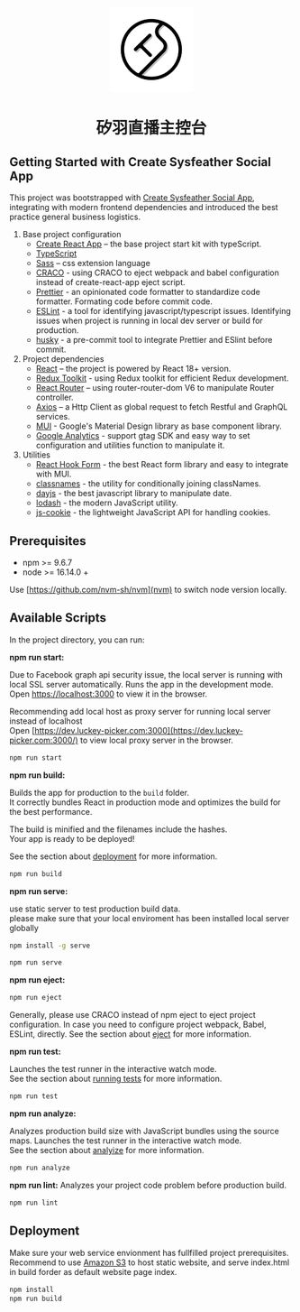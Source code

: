 <p align="center">
  <img width="150" src="/public/new-sysfeather.png" alt="Sysfeather icon">
</p>

<h1 align="center">矽羽直播主控台</h1>

## Getting Started with Create Sysfeather Social App

This project was bootstrapped with [Create Sysfeather Social App](https://github.com/quishop/create-sysfeather-social-app), integrating with modern frontend dependencies and introduced the best practice general business logistics.

1. Base project configuration
   - [Create React App](https://create-react-app.dev/docs/getting-started) – the base project start kit with typeScript.
   - [TypeScript](https://www.typescriptlang.org/docs/)
   - [Sass](https://sass-lang.com/) – css extension language
   - [CRACO](https://craco.js.org/) - using CRACO to eject webpack and babel configuration instead of create-react-app eject script.
   - [Prettier](https://prettier.io/) - an opinionated code formatter to standardize code formatter. Formating code before commit code.
   - [ESLint](https://eslint.org/) - a tool for identifying javascript/typescript issues. Identifying issues when project is running in local dev server or build for production.
   - [husky](https://typicode.github.io/husky/getting-started.html) - a pre-commit tool to integrate Prettier and ESlint before commit.
2. Project dependencies
   - [React](https://react.dev/) – the project is powered by React 18+ version.
   - [Redux Toolkit](https://redux-toolkit.js.org/) - using Redux toolkit for efficient Redux development.
   - [React Router](https://reactrouter.com/en/main) – using router-router-dom V6 to manipulate Router controller.
   - [Axios](https://axios-http.com/docs/intro) – a Http Client as global request to fetch Restful and GraphQL services.
   - [MUI](https://mui.com/) - Google's Material Design library as base component library.
   - [Google Analytics](https://analytics.google.com/analytics/web/) - support gtag SDK and easy way to set configuration and utilities function to manipulate it.
3. Utilities
   - [React Hook Form](https://react-hook-form.com/) - the best React form library and easy to integrate with MUI.
   - [classnames](https://www.npmjs.com/package/classnames) - the utility for conditionally joining classNames.
   - [dayjs](https://day.js.org/) - the best javascript library to manipulate date.
   - [lodash](https://lodash.com/) - the modern JavaScript utility.
   - [js-cookie](https://github.com/js-cookie/js-cookie) - the lightweight JavaScript API for handling cookies.

## Prerequisites

- npm >= 9.6.7
- node >= 16.14.0 +

Use [https://github.com/nvm-sh/nvm](nvm) to switch node version locally.

## Available Scripts

In the project directory, you can run:

**npm run start:**

Due to Facebook graph api security issue, the local server is running with local SSL server automatically. Runs the app in the development mode.
Open [https://localhost:3000](https://localhost:3000) to view it in the browser.

Recommending add local host as proxy server for running local server instead of localhost  
Open [https://dev.luckey-picker.com:3000](https://dev.luckey-picker.com:3000/) to view local proxy server in the browser.

```sh
npm run start
```

**npm run build:**

Builds the app for production to the `build` folder.\
It correctly bundles React in production mode and optimizes the build for the best performance.

The build is minified and the filenames include the hashes.\
Your app is ready to be deployed!

See the section about [deployment](https://facebook.github.io/create-react-app/docs/deployment) for more information.

```sh
npm run build
```

**npm run serve:**

use static server to test production build data.\
please make sure that your local enviroment has been installed local server globally

```sh
npm install -g serve
```

```sh
npm run serve
```

**npm run eject:**

```sh
npm run eject
```

Generally, please use CRACO instead of npm eject to eject project configuration. In case you need to configure project webpack, Babel, ESLint, directly. See the section about [eject](https://create-react-app.dev/docs/available-scripts#npm-run-eject) for more information.

**npm run test:**

Launches the test runner in the interactive watch mode.\
See the section about [running tests](https://facebook.github.io/create-react-app/docs/running-tests) for more information.

```sh
npm run test
```

**npm run analyze:**

Analyzes production build size with JavaScript bundles using the source maps.
Launches the test runner in the interactive watch mode.\
See the section about [analyize](https://create-react-app.dev/docs/analyzing-the-bundle-size/) for more information.

```sh
npm run analyze
```

**npm run lint:**
Analyzes your project code problem before production build.

```sh
npm run lint
```

## Deployment

Make sure your web service envionment has fullfilled project prerequisites. Recommend to use [Amazon S3](https://aws.amazon.com/s3/?nc1=h_ls) to host static website, and serve index.html in build forder as default website page index.

```sh
npm install
npm run build
```
